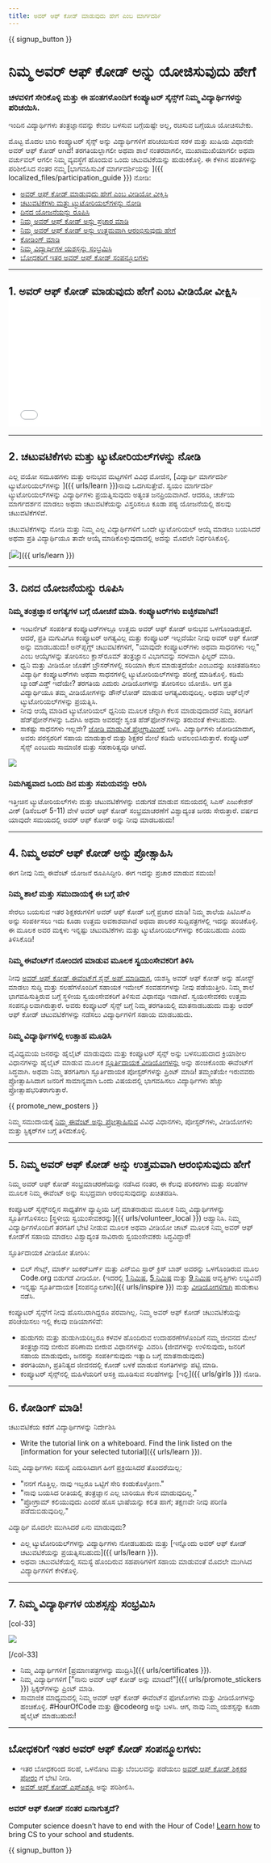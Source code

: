 ```yaml
---
title: ಅವರ್ ಆಫ್ ಕೋಡ್ ಮಾಡುವುದು ಹೇಗೆ ಎಂಬ ಮಾರ್ಗದರ್ಶಿ
---
```


{{ signup_button }}

# ನಿಮ್ಮ ಅವರ್ ಆಫ್ ಕೋಡ್ ಅನ್ನು ಯೋಜಿಸುವುದು ಹೇಗೆ

### ಚಳವಳಿಗೆ ಸೇರಿಕೊಳ್ಳಿ ಮತ್ತು ಈ ಹಂತಗಳೊಂದಿಗೆ ಕಂಪ್ಯೂಟರ್ ಸೈನ್ಸ್‌ಗೆ ನಿಮ್ಮ ವಿದ್ಯಾರ್ಥಿಗಳನ್ನು ಪರಿಚಯಿಸಿ.

ಇಂದಿನ ವಿದ್ಯಾರ್ಥಿಗಳು ತಂತ್ರಜ್ಞಾನವನ್ನು ಕೇವಲ ಬಳಸುವ ಬಗ್ಗೆಯಷ್ಟೇ ಅಲ್ಲ, ರಚಿಸುವ ಬಗ್ಗೆಯೂ ಯೋಚಿಸಬೇಕು.

ಮೊಟ್ಟ ಮೊದಲ ಬಾರಿ ಕಂಪ್ಯೂಟರ್ ಸೈನ್ಸ್ ಅನ್ನು ವಿದ್ಯಾರ್ಥಿಗಳಿಗೆ ಪರಿಚಯಿಸುವ ಸರಳ ಮತ್ತು ಖುಷಿಯ ವಿಧಾನವೇ ಅವರ್ ಆಫ್ ಕೋಡ್ ಆಗಿದೆ! ತರಗತಿಯಲ್ಲಾಗಲೀ ಅಥವಾ ಶಾಲೆ ನಂತರವಾಗಲೀ, ಮುಖಾಮುಖಿಯಾಗಲೀ ಅಥವಾ ವರ್ಚುವಲ್ ಆಗಲೀ ನಿಮ್ಮ ವ್ಯವಸ್ಥೆಗೆ ಹೊಂದುವ ಒಂದು ಚಟುವಟಿಕೆಯನ್ನು ಹುಡುಕಿಕೊಳ್ಳಿ. ಈ ಕೆಳಗಿನ ಹಂತಗಳನ್ನು ಪರಿಶೀಲಿಸಿದ ನಂತರ ನಮ್ಮ [ಭಾಗವಹಿಸುವಿಕೆ ಮಾರ್ಗದರ್ಶಿಯನ್ನು ]({{ localized_files/participation_guide }}) ನೋಡಿ:

- [ಅವರ್ ಆಫ್‌ ಕೋಡ್‌ ಮಾಡುವುದು ಹೇಗೆ ಎಂಬ ವೀಡಿಯೋ ವೀಕ್ಷಿಸಿ](#how-to-video)
- [ಚಟುವಟಿಕೆಗಳು ಮತ್ತು ಟ್ಯುಟೋರಿಯಲ್‌ಗಳನ್ನು ನೋಡಿ](#explore-activities)
- [ದಿನದ ಯೋಜನೆಯನ್ನು ರೂಪಿಸಿ](#create-your-plan)
- [ನಿಮ್ಮ ಅವರ್ ಆಫ್ ಕೋಡ್ ಅನ್ನು ಪ್ರಚಾರ ಮಾಡಿ](#promote-your-hour)
- [ನಿಮ್ಮ ಅವರ್ ಆಫ್ ಕೋಡ್ ಅನ್ನು ಉತ್ತಮವಾಗಿ ಆರಂಭಿಸುವುದು ಹೇಗೆ](#how-to-start)
- [ಕೋಡಿಂಗ್‌ ಮಾಡಿ](#code)
- [ನಿಮ್ಮ ವಿದ್ಯಾರ್ಥಿಗಳ ಯಶಸ್ಸನ್ನು ಸಂಭ್ರಮಿಸಿ](#celebrate)
- [ಬೋಧಕರಿಗೆ ಇತರ ಅವರ್ ಆಫ್ ಕೋಡ್ ಸಂಪನ್ಮೂಲಗಳು](#other-resources)

* * *

<a id="how-to-video"></a>

## 1. ಅವರ್ ಆಫ್ ಕೋಡ್ ಮಾಡುವುದು ಹೇಗೆ ಎಂಬ ವೀಡಿಯೋ ವೀಕ್ಷಿಸಿ <iframe width="500" height="255" src="//www.youtube.com/embed/SrnvvWDm73k" frameborder="0" allowfullscreen></iframe> 

* * *

<a id="explore-activities"></a>

## 2. ಚಟುವಟಿಕೆಗಳು ಮತ್ತು ಟ್ಯುಟೋರಿಯಲ್‌ಗಳನ್ನು ನೋಡಿ

ಎಲ್ಲ ವಯೋ ಸಮೂಹಗಳು ಮತ್ತು ಅನುಭವ ಮಟ್ಟಗಳಿಗೆ ವಿವಿಧ ಮೋಜಿನ, [ವಿದ್ಯಾರ್ಥಿ ಮಾರ್ಗದರ್ಶಿ ಟ್ಯುಟೋರಿಯಲ್‌ಗಳನ್ನು ]({{ urls/learn }})ನಾವು ಒದಗಿಸುತ್ತೇವೆ. ಸ್ವಯಂ ಮಾರ್ಗದರ್ಶಿ ಟ್ಯುಟೋರಿಯಲ್‌ಗಳನ್ನು ವಿದ್ಯಾರ್ಥಿಗಳು ಪ್ರಯತ್ನಿಸುವುದು ಅತ್ಯಂತ ಜನಪ್ರಿಯವಾಗಿದೆ. ಆದರೂ, ಚರ್ಚೆಯ ಮಾರ್ಗದರ್ಶನ ಮಾಡಲು ಅಥವಾ ಚಟುವಟಿಕೆಯನ್ನು ವಿಸ್ತರಿಸಲೂ ಕೂಡಾ ಪಠ್ಯ ಯೋಜನೆಯಲ್ಲಿ ಹಲವು ಚಟುವಟಿಕೆಗಳಿವೆ.

ಚಟುವಟಿಕೆಗಳನ್ನು ನೋಡಿ ಮತ್ತು ನಿಮ್ಮ ಎಲ್ಲ ವಿದ್ಯಾರ್ಥಿಗಳಿಗೆ ಒಂದೇ ಟ್ಯುಟೋರಿಯಲ್ ಆಯ್ಕೆ ಮಾಡಲು ಬಯಸಿದರೆ ಅಥವಾ ಪ್ರತಿ ವಿದ್ಯಾರ್ಥಿಯೂ ತಾವೇ ಆಯ್ಕೆ ಮಾಡಿಕೊಳ್ಳುವುದಾದಲ್ಲಿ ಅದನ್ನು ಮೊದಲೇ ನಿರ್ಧರಿಸಿಕೊಳ್ಳಿ.

[![](/images/tutorials.png)]({{ urls/learn }})

* * *

<a id="create-your-plan"></a>

## 3. ದಿನದ ಯೋಜನೆಯನ್ನು ರೂಪಿಸಿ

### ನಿಮ್ಮ ತಂತ್ರಜ್ಞಾನ ಅಗತ್ಯಗಳ ಬಗ್ಗೆ ಯೋಚನೆ ಮಾಡಿ. ಕಂಪ್ಯೂಟರ್‌ಗಳು ಐಚ್ಛಿಕವಾಗಿವೆ!

- ಇಂಟರ್ನೆಟ್ ಸಂಪರ್ಕಿತ ಕಂಪ್ಯೂಟರ್‌ಗಳಲ್ಲೂ ಉತ್ತಮ ಅವರ್ ಆಫ್ ಕೋಡ್ ಅನುಭವ ಒಳಗೊಂಡಿರುತ್ತದೆ. ಆದರೆ, ಪ್ರತಿ ಮಗುವಿಗೂ ಕಂಪ್ಯೂಟರ್ ಅಗತ್ಯವಿಲ್ಲ ಮತ್ತು ಕಂಪ್ಯೂಟರ್ ಇಲ್ಲದೆಯೇ ನೀವು ಅವರ್ ಆಫ್ ಕೋಡ್ ಅನ್ನು ಮಾಡಬಹುದು! ಅನ್‌ಪ್ಲಗ್ಡ್ ಚಟುವಟಿಕೆಗಳಿಗೆ, "ಯಾವುದೇ ಕಂಪ್ಯೂಟರ್‌ಗಳು ಅಥವಾ ಸಾಧನಗಳು ಇಲ್ಲ" ಎಂಬ ಆಯ್ಕೆಗಳನ್ನು ತೋರಿಸಲು ಕ್ಲಾಸ್‌ರೂಮ್ ತಂತ್ರಜ್ಞಾನ ವಿಭಾಗವನ್ನು ಸರಳವಾಗಿ ಫಿಲ್ಟರ್ ಮಾಡಿ.
- ಧ್ವನಿ ಮತ್ತು ವೀಡಿಯೋ ಜೊತೆಗೆ ಬ್ರೌಸರ್‌ಗಳಲ್ಲಿ ಸರಿಯಾಗಿ ಕೆಲಸ ಮಾಡುತ್ತದೆಯೇ ಎಂಬುದನ್ನು ಖಚಿತಪಡಿಸಲು ವಿದ್ಯಾರ್ಥಿ ಕಂಪ್ಯೂಟರ್‌ಗಳು ಅಥವಾ ಸಾಧನಗಳಲ್ಲಿ ಟ್ಯುಟೋರಿಯಲ್‌ಗಳನ್ನು ಪರೀಕ್ಷೆ ಮಾಡಿಕೊಳ್ಳಿ. ಕಡಿಮೆ ಬ್ಯಾಂಡ್‌ವಿಡ್ತ್‌ ಇದೆಯೇ? ತರಗತಿಯ ಎದುರು ವೀಡಿಯೋಗಳನ್ನು ತೋರಿಸಲು ಯೋಜಿಸಿ. ಆಗ ಪ್ರತಿ ವಿದ್ಯಾರ್ಥಿಯೂ ತಮ್ಮ ವೀಡಿಯೋಗಳನ್ನು ಡೌನ್‌ಲೋಡ್ ಮಾಡುವ ಅಗತ್ಯವಿರುವುದಿಲ್ಲ. ಅಥವಾ ಆಫ್‌ಲೈನ್‌ ಟ್ಯುಟೋರಿಯಲ್‌ಗಳನ್ನು ಪ್ರಯತ್ನಿಸಿ.
- ನೀವು ಆಯ್ಕೆ ಮಾಡಿದ ಟ್ಯುಟೋರಿಯಲ್‌ ಧ್ವನಿಯ ಮೂಲಕ ಚೆನ್ನಾಗಿ ಕೆಲಸ ಮಾಡುವುದಾದರೆ ನಿಮ್ಮ ತರಗತಿಗೆ ಹೆಡ್‌ಫೋನ್‌ಗಳನ್ನು ಒದಗಿಸಿ ಅಥವಾ ಅವರದ್ದೇ ಸ್ವಂತ ಹೆಡ್‌ಫೋನ್‌ಗಳನ್ನು ತರುವಂತೆ ಕೇಳಬಹುದು.
- ಸಾಕಷ್ಟು ಸಾಧನಗಳು ಇಲ್ಲವೇ? [ಜೋಡಿ ಮಾಡುವಿಕೆ ಪ್ರೋಗ್ರಾಮಿಂಗ್‌](https://www.youtube.com/watch?v=vgkahOzFH2Q) ಬಳಸಿ. ವಿದ್ಯಾರ್ಥಿಗಳು ಜೋಡಿಯಾದಾಗ, ಅವರು ಪರಸ್ಪರರಿಗೆ ಸಹಾಯ ಮಾಡುತ್ತಾರೆ ಮತ್ತು ಶಿಕ್ಷಕರ ಮೇಲೆ ಕಡಿಮೆ ಅವಲಂಬಿಸಿರುತ್ತಾರೆ. ಕಂಪ್ಯೂಟರ್ ಸೈನ್ಸ್ ಎಂಬುದು ಸಾಮಾಜಿಕ ಮತ್ತು ಸಹಕಾರಿತ್ವವೂ ಆಗಿದೆ.

<img src="/images/fit-600/group_ipad.jpg" />

### ನಿಮಗಿಷ್ಟವಾದ ಒಂದು ದಿನ ಮತ್ತು ಸಮಯವನ್ನು ಆರಿಸಿ

ಇತ್ತೀಚಿನ ಟ್ಯುಟೋರಿಯಲ್‌ಗಳು ಮತ್ತು ಚಟುವಟಿಕೆಗಳನ್ನು ಬಿಡುಗಡೆ ಮಾಡುವ ಸಮಯದಲ್ಲಿ ಸಿಎಸ್ ಎಜುಕೇಶನ್ ವೀಕ್ (ಡಿಸೆಂಬರ್ 5-11) ವೇಳೆ ಅವರ್ ಆಫ್ ಕೋಡ್ ಸಂಭ್ರಮಾಚರಣೆಗೆ ವಿಶ್ವಾದ್ಯಂತ ಜನರು ಸೇರುತ್ತಾರೆ. ವರ್ಷದ ಯಾವುದೇ ಸಮಯದಲ್ಲಿ ಅವರ್ ಆಫ್ ಕೋಡ್ ಅನ್ನು ನೀವು ಮಾಡಬಹುದು!

* * *

<a id="promote-your-hour"></a>

## 4. ನಿಮ್ಮ ಅವರ್ ಆಫ್ ಕೋಡ್ ಅನ್ನು ಪ್ರೋತ್ಸಾಹಿಸಿ

ಈಗ ನೀವು ನಿಮ್ಮ ಈವೆಂಟ್ ಯೋಜನೆ ರೂಪಿಸಿದ್ದೀರಿ. ಈಗ ಇದನ್ನು ಪ್ರಚಾರ ಮಾಡುವ ಸಮಯ!

### ನಿಮ್ಮ ಶಾಲೆ ಮತ್ತು ಸಮುದಾಯಕ್ಕೆ ಈ ಬಗ್ಗೆ ಹೇಳಿ

ಸೇರಲು ಬಯಸುವ ಇತರ ಶಿಕ್ಷಕರುಗಳಿಗೆ ಅವರ್ ಆಫ್ ಕೋಡ್ ಬಗ್ಗೆ ಪ್ರಚಾರ ಮಾಡಿ! ನಿಮ್ಮ ಶಾಲೆಯ ಪಿಟಿಎಸ್‌ಎ ಅನ್ನು ಸಂಪರ್ಕಿಸಲು ಇದು ಕೂಡಾ ಉತ್ತಮ ಅವಕಾಶವಾಗಿದೆ ಅಥವಾ ಪಾಲಕರ ಸುದ್ದಿಪತ್ರಗಳಲ್ಲಿ ಇದನ್ನು ಹಂಚಿಕೊಳ್ಳಿ. ಈ ಮೂಲಕ ಅವರ ಮಕ್ಕಳು ಇನ್ನಷ್ಟು ಚಟುವಟಿಕೆಗಳು ಮತ್ತು ಟ್ಯುಟೋರಿಯಲ್‌ಗಳನ್ನು ಕಲಿಯಬಹುದು ಎಂದು ತಿಳಿಸಿಕೊಡಿ!

### ನಿಮ್ಮ ಈವೆಂಟ್‌ಗೆ ನೋಂದಣಿ ಮಾಡುವ ಮೂಲಕ ಸ್ವಯಂಸೇವಕರಿಗೆ ತಿಳಿಸಿ

ನೀವು [ಅವರ್ ಆಫ್ ಕೋಡ್ ಈವೆಂಟ್‌ಗೆ ಸೈನ್ ಅಪ್ ಮಾಡಿದಾಗ](/#join), ಯಶಸ್ವಿ ಅವರ್ ಆಫ್ ಕೋಡ್ ಅನ್ನು ಹೋಸ್ಟ್‌ ಮಾಡಲು ಸುದ್ದಿ ಮತ್ತು ಸಲಹೆಗಳೊಂದಿಗೆ ಸಹಾಯಕ ಇಮೇಲ್ ಸಂವಹನಗಳನ್ನು ನೀವು ಪಡೆಯುತ್ತೀರಿ. ನಿಮ್ಮ ಶಾಲೆ ಭಾಗವಹಿಸುತ್ತಿರುವ ಬಗ್ಗೆ ಸ್ಥಳೀಯ ಸ್ವಯಂಸೇವಕರಿಗೆ ತಿಳಿಸುವ ವಿಧಾನವೂ ಇದಾಗಿದೆ. ಸ್ವಯಂಸೇವಕರು ಉತ್ತಮ ಸಂಪನ್ಮೂಲವಾಗಿರುತ್ತಾರೆ. ಅವರು ಕಂಪ್ಯೂಟರ್ ಸೈನ್ಸ್‌ ಬಗ್ಗೆ ನಿಮ್ಮ ತರಗತಿಯಲ್ಲಿ ಮಾತನಾಡಬಹುದು ಮತ್ತು ಅವರ್ ಆಫ್ ಕೋಡ್ ಚಟುವಟಿಕೆಗಳನ್ನು ನಡೆಸಲು ವಿದ್ಯಾರ್ಥಿಗಳಿಗೆ ಸಹಾಯ ಮಾಡಬಹುದು.

### ನಿಮ್ಮ ವಿದ್ಯಾರ್ಥಿಗಳಲ್ಲಿ ಉತ್ಸಾಹ ಮೂಡಿಸಿ

ವೈವಿಧ್ಯಮಯ ಜನರನ್ನು ಹೈಲೈಟ್ ಮಾಡುವುದು ಮತ್ತು ಕಂಪ್ಯೂಟರ್ ಸೈನ್ಸ್ ಅನ್ನು ಬಳಸಬಹುದಾದ ಕ್ರಿಯಾಶೀಲ ವಿಧಾನಗಳನ್ನು ಹೈಲೈಟ್ ಮಾಡುವ ಮೂಲಕ [ಸ್ಫೂರ್ತಿದಾಯಕ ವೀಡಿಯೋಗಳನ್ನು](/promote/resources) ಅನ್ನು ಹಂಚಿಕೊಂಡು ಈವೆಂಟ್‌ಗೆ ಸಿದ್ಧವಾಗಿ. ಅಥವಾ ನಿಮ್ಮ ತರಗತಿಗಾಗಿ ಸ್ಫೂರ್ತಿದಾಯಕ ಪೋಸ್ಟರ್‌ಗಳನ್ನು ಪ್ರಿಂಟ್ ಮಾಡಿ! ತಮ್ಮಂತೆಯೇ ಇರುವವರು ಪ್ರೋತ್ಸಾಹಿಸಿದಾಗ ಜನರಿಗೆ ಸಾಮಾನ್ಯವಾಗಿ ಒಂದು ವಿಷಯದಲ್ಲಿ ಭಾಗವಹಿಸಲು ವಿದ್ಯಾರ್ಥಿಗಳು ಹೆಚ್ಚು ಪ್ರೋತ್ಸಾಹಭರಿತರಾಗುತ್ತಾರೆ.

{{ promote_new_posters }}

ನಿಮ್ಮ ಸಮುದಾಯಕ್ಕೆ [ನಿಮ್ಮ ಈವೆಂಟ್ ಅನ್ನು ಪ್ರೋತ್ಸಾಹಿಸುವ](/promote/resources#posters) ವಿವಿಧ ವಿಧಾನಗಳು, ಪೋಸ್ಟರ್‌ಗಳು, ವೀಡಿಯೋಗಳು ಮತ್ತು ಸ್ಟಿಕ್ಕರ್‌ಗಳ ಬಗ್ಗೆ ತಿಳಿದುಕೊಳ್ಳಿ.

* * *

<a id="how-to-start"></a>

## 5. ನಿಮ್ಮ ಅವರ್ ಆಫ್ ಕೋಡ್ ಅನ್ನು ಉತ್ತಮವಾಗಿ ಆರಂಭಿಸುವುದು ಹೇಗೆ

ನಿಮ್ಮ ಅವರ್ ಆಫ್ ಕೋಡ್ ಸಂಭ್ರಮಾಚರಣೆಯನ್ನು ನಡೆಸಿದ ನಂತರ, ಈ ಕೆಲವು ಪರಿಕರಗಳು ಮತ್ತು ಸಲಹೆಗಳ ಮೂಲಕ ನಿಮ್ಮ ಈವೆಂಟ್ ಅನ್ನು ಸುಭದ್ರವಾಗಿ ಆರಂಭಿಸುವುದನ್ನು ಖಚಿತಪಡಿಸಿ.

ಕಂಪ್ಯೂಟರ್ ಸೈನ್ಸ್‌ನಲ್ಲಿನ ಸಾಧ್ಯತೆಗಳ ವ್ಯಾಪ್ತಿಯ ಬಗ್ಗೆ ಮಾತನಾಡುವ ಮೂಲಕ ನಿಮ್ಮ ವಿದ್ಯಾರ್ಥಿಗಳನ್ನು ಸ್ಫೂರ್ತಿಗೊಳಿಸಲು [ಸ್ಥಳೀಯ ಸ್ವಯಂಸೇವಕರನ್ನು]({{ urls/volunteer_local }}) ಆಹ್ವಾನಿಸಿ. ನಿಮ್ಮ ವಿದ್ಯಾರ್ಥಿಗಳೊಂದಿಗೆ ತರಗತಿಗೆ ಭೇಟಿ ನೀಡುವ ಮೂಲಕ ಅಥವಾ ವೀಡಿಯೋ ಚಾಟ್ ಮೂಲಕ ನಿಮ್ಮ ಅವರ್ ಆಫ್ ಕೋಡ್‌ಗೆ ಸಹಾಯ ಮಾಡಲು ವಿಶ್ವಾದ್ಯಂತ ಸಾವಿರಾರು ಸ್ವಯಂಸೇವಕರು ಸಿದ್ಧವಿದ್ದಾರೆ!

ಸ್ಫೂರ್ತಿದಾಯಕ ವೀಡಿಯೋ ತೋರಿಸಿ:

- ಬಿಲ್ ಗೇಟ್ಸ್‌, ಮಾರ್ಕ್ ಜುಕರ್‌ಬರ್ಗ್‌ ಮತ್ತು ಎನ್‌ಬಿಎ ಸ್ಟಾರ್‌ ಕ್ರಿಸ್ ಬಾಶ್ ಅವರನ್ನು ಒಳಗೊಂಡಿರುವ ಮೂಲ Code.org ಬಿಡುಗಡೆ ವೀಡಿಯೋ. (ಇದರಲ್ಲಿ [1 ನಿಮಿಷ](https://www.youtube.com/watch?v=qYZF6oIZtfc), [5 ನಿಮಿಷ](https://www.youtube.com/watch?v=nKIu9yen5nc) ಮತ್ತು [9 ನಿಮಿಷ](https://www.youtube.com/watch?v=dU1xS07N-FA) ಆವೃತ್ತಿಗಳು ಲಭ್ಯವಿವೆ)
- ಇನ್ನಷ್ಟು ಸ್ಫೂರ್ತಿದಾಯಕ [ಸಂಪನ್ಮೂಲಗಳು]({{ urls/inspire }}) ಮತ್ತು [ವೀಡಿಯೋಗಳಿಗಾಗಿ](https://www.youtube.com/playlist?list=PLzdnOPI1iJNfpD8i4Sx7U0y2MccnrNZuP) ಹುಡುಕಾಟ ನಡೆಸಿ.

ಕಂಪ್ಯೂಟರ್ ಸೈನ್ಸ್‌ಗೆ ನೀವು ಹೊಸಬರಾಗಿದ್ದರೂ ಪರವಾಗಿಲ್ಲ. ನಿಮ್ಮ ಅವರ್ ಆಫ್ ಕೋಡ್ ಚಟುವಟಿಕೆಯನ್ನು ಪರಿಚಯಿಸಲು ಇಲ್ಲಿ ಕೆಲವು ಐಡಿಯಾಗಳಿವೆ:

- ಹುಡುಗರು ಮತ್ತು ಹುಡುಗಿಯರಿಬ್ಬರೂ ಕಳವಳ ಹೊಂದಿರುವ ಉದಾಹರಣೆಗಳೊಂದಿಗೆ ನಮ್ಮ ಜೀವನದ ಮೇಲೆ ತಂತ್ರಜ್ಞಾನವು ಬೀರುವ ಪರಿಣಾಮ ಬೀರುವ ವಿಧಾನಗಳನ್ನು ವಿವರಿಸಿ (ಜೀವಗಳನ್ನು ಉಳಿಸುವುದು, ಜನರಿಗೆ ಸಹಾಯ ಮಾಡುವುದು, ಜನರನ್ನು ಸಂಪರ್ಕಿಸುವುದು ಇತ್ಯಾದಿ ಬಗ್ಗೆ ಮಾತನಾಡುವುದು)
- ತರಗತಿಯಾಗಿ, ಪ್ರತಿನಿತ್ಯದ ಜೀವನದಲ್ಲಿ ಕೋಡ್ ಬಳಕೆ ಮಾಡುವ ಸಂಗತಿಗಳನ್ನು ಪಟ್ಟಿ ಮಾಡಿ.
- ಕಂಪ್ಯೂಟರ್ ಸೈನ್ಸ್‌ನಲ್ಲಿ ಮಹಿಳೆಯರಿಗೆ ಆಸಕ್ತಿ ಮೂಡಿಸುವ ಸಲಹೆಗಳನ್ನು [ಇಲ್ಲಿ]({{ urls/girls }}) ನೋಡಿ.

* * *

<a id="code"></a>

## 6. ಕೋಡಿಂಗ್‌ ಮಾಡಿ!

ಚಟುವಟಿಕೆಯ ಕಡೆಗೆ ವಿದ್ಯಾರ್ಥಿಗಳನ್ನು ನಿರ್ದೇಶಿಸಿ

- Write the tutorial link on a whiteboard. Find the link listed on the [information for your selected tutorial]({{ urls/learn }}).

ನಿಮ್ಮ ವಿದ್ಯಾರ್ಥಿಗಳು ಸಮಸ್ಯೆ ಎದುರಿಸಿದಾಗ ಹೀಗೆ ಪ್ರಕ್ರಿಯಿಸಿದರೆ ತೊಂದರೆಯಿಲ್ಲ:

- "ನನಗೆ ಗೊತ್ತಿಲ್ಲ. ನಾವು ಇಬ್ಬರೂ ಒಟ್ಟಿಗೆ ಸೇರಿ ಕಂಡುಕೊಳ್ಳೋಣ."
- "ನಾವು ಬಯಸಿದ ರೀತಿಯಲ್ಲಿ ತಂತ್ರಜ್ಞಾನ ಎಲ್ಲ ಬಾರಿಯೂ ಕೆಲಸ ಮಾಡುವುದಿಲ್ಲ."
- "ಪ್ರೋಗ್ರಾಮ್ ಕಲಿಯುವುದು ಎಂದರೆ ಹೊಸ ಭಾಷೆಯನ್ನು ಕಲಿತ ಹಾಗೆ; ತಕ್ಷಣವೇ ನೀವು ಪರಿಣಿತಿ ಪಡೆದುಬಿಡುವುದಿಲ್ಲ."

ವಿದ್ಯಾರ್ಥಿ ಮೊದಲೇ ಮುಗಿಸಿದರೆ ಏನು ಮಾಡುವುದು?

- ಎಲ್ಲ ಟ್ಯುಟೋರಿಯಲ್‌ಗಳನ್ನು ವಿದ್ಯಾರ್ಥಿಗಳು ನೋಡಬಹುದು ಮತ್ತು [ಇನ್ನೊಂದು ಅವರ್ ಆಫ್ ಕೋಡ್ ಚಟುವಟಿಕೆಯನ್ನು ಪ್ರಯತ್ನಿಸಬಹುದು]({{ urls/learn }}).
- ಅಥವಾ ಚಟುವಟಿಕೆಯಲ್ಲಿ ಸಮಸ್ಯೆ ಹೊಂದಿರುವ ಸಹಪಾಠಿಗಳಿಗೆ ಸಹಾಯ ಮಾಡುವಂತೆ ಮೊದಲೇ ಮುಗಿಸಿದ ವಿದ್ಯಾರ್ಥಿಗಳಿಗೆ ಕೇಳಿಕೊಳ್ಳಿ.

* * *

<a id="celebrate"></a>

## 7. ನಿಮ್ಮ ವಿದ್ಯಾರ್ಥಿಗಳ ಯಶಸ್ಸನ್ನು ಸಂಭ್ರಮಿಸಿ

[col-33]

![](/images/fit-600/boy-certificate.jpg)

[/col-33]

- ನಿಮ್ಮ ವಿದ್ಯಾರ್ಥಿಗಳಿಗೆ [ಪ್ರಮಾಣಪತ್ರಗಳನ್ನು ಮುದ್ರಿಸಿ]({{ urls/certificates }}).
- ನಿಮ್ಮ ವಿದ್ಯಾರ್ಥಿಗಳಿಗೆ ["ನಾನು ಅವರ್ ಆಫ್ ಕೋಡ್ ಅನ್ನು ಮಾಡಿದೆ!"]({{ urls/promote_stickers }}) ಸ್ಟಿಕ್ಕರ್‌ಗಳನ್ನು ಪ್ರಿಂಟ್ ಮಾಡಿ.
- ಸಾಮಾಜಿಕ ಮಾಧ್ಯಮದಲ್ಲಿ ನಿಮ್ಮ ಅವರ್ ಆಫ್ ಕೋಡ್ ಈವೆಂಟ್‌ನ ಫೋಟೋಗಳು ಮತ್ತು ವೀಡಿಯೋಗಳನ್ನು ಹಂಚಿಕೊಳ್ಳಿ. #HourOfCode ಮತ್ತು @codeorg ಅನ್ನು ಬಳಸಿ. ಆಗ, ನಾವು ನಿಮ್ಮ ಯಶಸ್ಸನ್ನು ಕೂಡಾ ಹೈಲೈಟ್ ಮಾಡಬಹುದು!

* * *

<a id="other-resources"></a>

## ಬೋಧಕರಿಗೆ ಇತರ ಅವರ್ ಆಫ್ ಕೋಡ್ ಸಂಪನ್ಮೂಲಗಳು:

- ಇತರ ಬೋಧಕರಿಂದ ಸಲಹೆ, ಒಳನೋಟ ಮತ್ತು ಬೆಂಬಲವನ್ನು ಪಡೆಯಲು [ಅವರ್ ಆಫ್ ಕೋಡ್ ಶಿಕ್ಷಕರ ಫೋರಂ](http://forum.code.org/c/plc/hour-of-code) ಗೆ ಭೇಟಿ ನೀಡಿ.
- [ಅವರ್ ಆಫ್ ಕೋಡ್ ಎಫ್‌ಎಕ್ಯೂ](https://support.code.org/hc/en-us/categories/200147083-Hour-of-Code) ಅನ್ನು ಪರಿಶೀಲಿಸಿ.

### ಅವರ್ ಆಫ್ ಕೋಡ್ ನಂತರ ಏನಾಗುತ್ತದೆ?

Computer science doesn’t have to end with the Hour of Code! [Learn how](/beyond) to bring CS to your school and students.

{{ signup_button }}